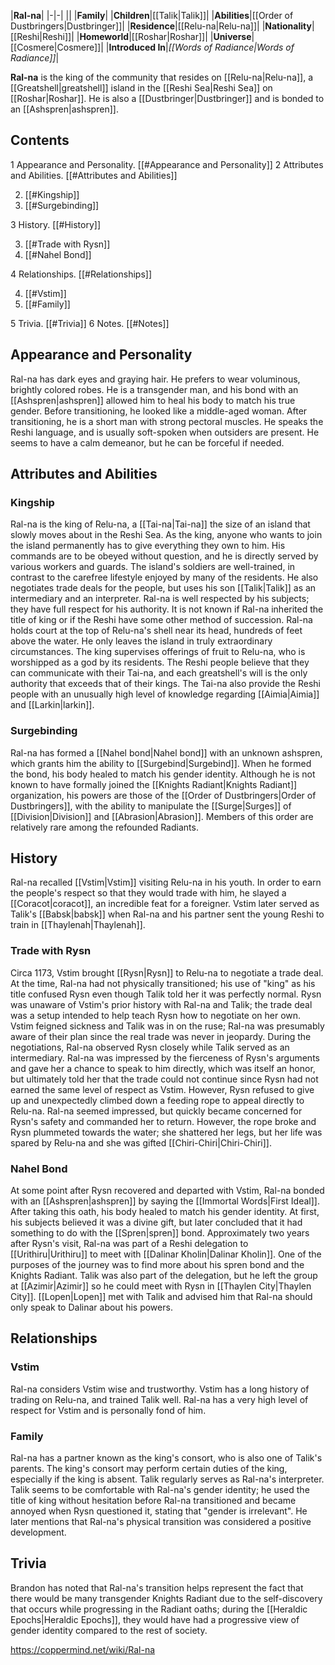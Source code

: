 |**Ral-na**|
|-|-|
||
|**Family**|
|**Children**|[[Talik\|Talik]]|
|**Abilities**|[[Order of Dustbringers\|Dustbringer]]|
|**Residence**|[[Relu-na\|Relu-na]]|
|**Nationality**|[[Reshi\|Reshi]]|
|**Homeworld**|[[Roshar\|Roshar]]|
|**Universe**|[[Cosmere\|Cosmere]]|
|**Introduced In**|*[[Words of Radiance\|Words of Radiance]]*|

**Ral-na** is the king of the community that resides on [[Relu-na\|Relu-na]], a [[Greatshell\|greatshell]] island in the [[Reshi Sea\|Reshi Sea]] on [[Roshar\|Roshar]]. He is also a [[Dustbringer\|Dustbringer]] and is bonded to an [[Ashspren\|ashspren]].

## Contents

1 Appearance and Personality. [[#Appearance and Personality]] 
2 Attributes and Abilities. [[#Attributes and Abilities]] 

2. [[#Kingship]] 
2. [[#Surgebinding]] 


3 History. [[#History]] 

3. [[#Trade with Rysn]] 
3. [[#Nahel Bond]] 


4 Relationships. [[#Relationships]] 

4. [[#Vstim]] 
4. [[#Family]] 


5 Trivia. [[#Trivia]] 
6 Notes. [[#Notes]] 


## Appearance and Personality
Ral-na has dark eyes and graying hair. He prefers to wear voluminous, brightly colored robes. He is a transgender man, and his bond with an [[Ashspren\|ashspren]] allowed him to heal his body to match his true gender. Before transitioning, he looked like a middle-aged woman. After transitioning, he is a short man with strong pectoral muscles.
He speaks the Reshi language, and is usually soft-spoken when outsiders are present. He seems to have a calm demeanor, but he can be forceful if needed.

## Attributes and Abilities
### Kingship
Ral-na is the king of Relu-na, a [[Tai-na\|Tai-na]] the size of an island that slowly moves about in the Reshi Sea. As the king, anyone who wants to join the island permanently has to give everything they own to him. His commands are to be obeyed without question, and he is directly served by various workers and guards. The island's soldiers are well-trained, in contrast to the carefree lifestyle enjoyed by many of the residents. He also negotiates trade deals for the people, but uses his son [[Talik\|Talik]] as an intermediary and an interpreter. Ral-na is well respected by his subjects; they have full respect for his authority. It is not known if Ral-na inherited the title of king or if the Reshi have some other method of succession.
Ral-na holds court at the top of Relu-na's shell near its head, hundreds of feet above the water. He only leaves the island in truly extraordinary circumstances. The king supervises offerings of fruit to Relu-na, who is worshipped as a god by its residents. The Reshi people believe that they can communicate with their Tai-na, and each greatshell's will is the only authority that exceeds that of their kings. The Tai-na also provide the Reshi people with an unusually high level of knowledge regarding [[Aimia\|Aimia]] and [[Larkin\|larkin]].

### Surgebinding
Ral-na has formed a [[Nahel bond\|Nahel bond]] with an unknown ashspren, which grants him the ability to [[Surgebind\|Surgebind]]. When he formed the bond, his body healed to match his gender identity. Although he is not known to have formally joined the [[Knights Radiant\|Knights Radiant]] organization, his powers are those of the [[Order of Dustbringers\|Order of Dustbringers]], with the ability to manipulate the [[Surge\|Surges]] of [[Division\|Division]] and [[Abrasion\|Abrasion]]. Members of this order are relatively rare among the refounded Radiants.

## History
 
Ral-na recalled [[Vstim\|Vstim]] visiting Relu-na in his youth. In order to earn the people's respect so that they would trade with him, he slayed a [[Coracot\|coracot]], an incredible feat for a foreigner. Vstim later served as Talik's [[Babsk\|babsk]] when Ral-na and his partner sent the young Reshi to train in [[Thaylenah\|Thaylenah]].

### Trade with Rysn
Circa 1173, Vstim brought [[Rysn\|Rysn]] to Relu-na to negotiate a trade deal. At the time, Ral-na had not physically transitioned; his use of "king" as his title confused Rysn even though Talik told her it was perfectly normal. Rysn was unaware of Vstim's prior history with Ral-na and Talik; the trade deal was a setup intended to help teach Rysn how to negotiate on her own. Vstim feigned sickness and Talik was in on the ruse; Ral-na was presumably aware of their plan since the real trade was never in jeopardy. During the negotiations, Ral-na observed Rysn closely while Talik served as an intermediary. Ral-na was impressed by the fierceness of Rysn's arguments and gave her a chance to speak to him directly, which was itself an honor, but ultimately told her that the trade could not continue since Rysn had not earned the same level of respect as Vstim. However, Rysn refused to give up and unexpectedly climbed down a feeding rope to appeal directly to Relu-na. Ral-na seemed impressed, but quickly became concerned for Rysn's safety and commanded her to return. However, the rope broke and Rysn plummeted towards the water; she shattered her legs, but her life was spared by Relu-na and she was gifted [[Chiri-Chiri\|Chiri-Chiri]].

### Nahel Bond
At some point after Rysn recovered and departed with Vstim, Ral-na bonded with an [[Ashspren\|ashspren]] by saying the [[Immortal Words\|First Ideal]]. After taking this oath, his body healed to match his gender identity. At first, his subjects believed it was a divine gift, but later concluded that it had something to do with the [[Spren\|spren]] bond.
Approximately two years after Rysn's visit, Ral-na was part of a Reshi delegation to [[Urithiru\|Urithiru]] to meet with [[Dalinar Kholin\|Dalinar Kholin]]. One of the purposes of the journey was to find more about his spren bond and the Knights Radiant. Talik was also part of the delegation, but he left the group at [[Azimir\|Azimir]] so he could meet with Rysn in [[Thaylen City\|Thaylen City]]. [[Lopen\|Lopen]] met with Talik and advised him that Ral-na should only speak to Dalinar about his powers.

## Relationships
### Vstim
Ral-na considers Vstim wise and trustworthy. Vstim has a long history of trading on Relu-na, and trained Talik well. Ral-na has a very high level of respect for Vstim and is personally fond of him.

### Family
Ral-na has a partner known as the king's consort, who is also one of Talik's parents. The king's consort may perform certain duties of the king, especially if the king is absent. Talik regularly serves as Ral-na's interpreter. Talik seems to be comfortable with Ral-na's gender identity; he used the title of king without hesitation before Ral-na transitioned and became annoyed when Rysn questioned it, stating that "gender is irrelevant". He later mentions that Ral-na's physical transition was considered a positive development.

## Trivia
Brandon has noted that Ral-na's transition helps represent the fact that there would be many transgender Knights Radiant due to the self-discovery that occurs while progressing in the Radiant oaths; during the [[Heraldic Epochs\|Heraldic Epochs]], they would have had a progressive view of gender identity compared to the rest of society.


https://coppermind.net/wiki/Ral-na